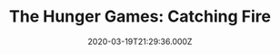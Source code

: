 ---
title: "The Hunger Games: Catching Fire"
year: 2013
date: 2020-03-19T21:29:36.000Z
permalink: /almanac/movies/2020-03-19-the-hunger-games-catching-fire/index.html
rating: 3
tmdbid: 101299
---